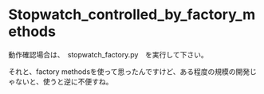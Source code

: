 # Stopwatch_controlled_by_factory_methods


動作確認場合は、　stopwatch_factory.py　を実行して下さい。

それと、factory methodsを使って思ったんですけど、ある程度の規模の開発じゃないと、使うと逆に不便すね。

